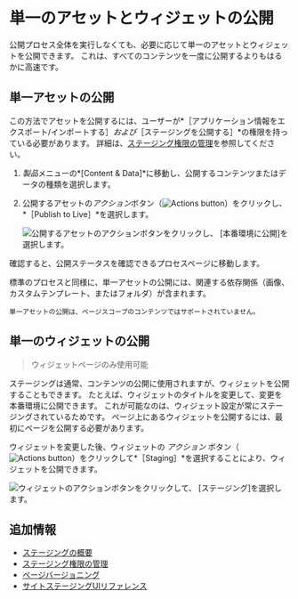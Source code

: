 # 単一のアセットとウィジェットの公開

公開プロセス全体を実行しなくても、必要に応じて単一のアセットとウィジェットを公開できます。 これは、すべてのコンテンツを一度に公開するよりもはるかに高速です。

## 単一アセットの公開

この方法でアセットを公開するには、ユーザーが*［アプリケーション情報をエクスポート/インポートする］*および*［ステージングを公開する］*の権限を持っている必要があります。 詳細は、[ステージング権限の管理](./managing-staging-permissions.md)を参照してください。

1. *製品*メニューの*[Content & Data]*に移動し、公開するコンテンツまたはデータの種類を選択します。

1. 公開するアセットの*アクション*ボタン（![Actions button](../../../images/icon-actions.png)）をクリックし、*［Publish to Live］*を選択します。

   ![公開するアセットのアクションボタンをクリックし、 [本番環境に公開]を選択します。](./publishing-single-assets-and-widgets/images/01.png)

確認すると、公開ステータスを確認できるプロセスページに移動します。

標準のプロセスと同様に、単一アセットの公開には、関連する依存関係（画像、カスタムテンプレート、またはフォルダ）が含まれます。

```{note}
単一アセットの公開は、ページスコープのコンテンツではサポートされていません。
```

## 単一のウィジェットの公開

> ウィジェットページのみ使用可能

ステージングは通常、コンテンツの公開に使用されますが、ウィジェットを公開することもできます。 たとえば、ウィジェットのタイトルを変更して、変更を本番環境に公開できます。 これが可能なのは、ウィジェット設定が常にステージングされているためです。 ページ上にあるウィジェットを公開するには、最初にページを公開する必要があります。

ウィジェットを変更した後、ウィジェットの *アクション* ボタン（ ![Actions button](../../../images/icon-actions.png)）をクリックして*［Staging］*を選択することにより、ウィジェットを公開できます。

![ウィジェットのアクションボタンをクリックして、 [ステージング]を選択します。](./publishing-single-assets-and-widgets/images/04.png)

## 追加情報

* [ステージングの概要](../staging.md)
* [ステージング権限の管理](./managing-staging-permissions.md)
* [ページバージョニング](./page-versioning.md)
* [サイトステージングUIリファレンス](./site-staging-ui-reference.md)
